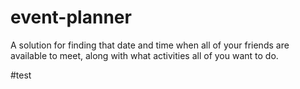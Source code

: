 # event-planner
A solution for finding that date and time when all of your friends are available to meet, along with what activities all of you want to do.

#test